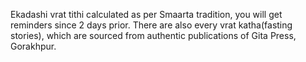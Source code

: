 Ekadashi vrat tithi calculated as per Smaarta tradition, you will get reminders since 2 days prior. There are also every vrat katha(fasting stories), which are sourced from authentic publications of Gita Press, Gorakhpur.
